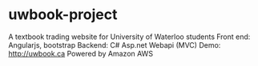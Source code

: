 # uwbook-project
A textbook trading website for University of Waterloo students
Front end: Angularjs, bootstrap Backend: C# Asp.net Webapi (MVC)
Demo: http://uwbook.ca
Powered by Amazon AWS
